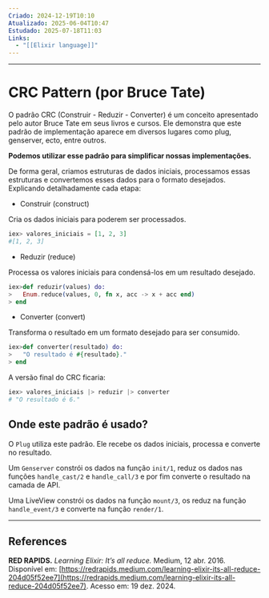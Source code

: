 ```yaml
---
Criado: 2024-12-19T10:10
Atualizado: 2025-06-04T10:47
Estudado: 2025-07-18T11:03
Links:
  - "[[Elixir language]]"
---
```

---
# CRC Pattern (por Bruce Tate)

O padrão CRC (Construir - Reduzir - Converter) é um conceito apresentado pelo autor Bruce Tate em seus livros e cursos. Ele demonstra que este padrão de implementação aparece em diversos lugares como plug, genserver, ecto, entre outros. 

**Podemos utilizar esse padrão para simplificar nossas implementações.**

De forma geral, criamos estruturas de dados iniciais, processamos essas estruturas e convertemos esses dados para o formato desejados.  Explicando detalhadamente cada etapa:

- Construir (construct)

Cria os dados iniciais para poderem ser processados.

```elixir
iex> valores_iniciais = [1, 2, 3]
#[1, 2, 3]
```

- Reduzir  (reduce)

Processa os valores iniciais para condensá-los em um resultado desejado.

```elixir
iex>def reduzir(values) do: 
>   Enum.reduce(values, 0, fn x, acc -> x + acc end)
> end
```


- Converter  (convert)

Transforma o resultado em um formato desejado para ser consumido.

```elixir
iex>def converter(resultado) do: 
>   "O resultado é #{resultado}."
> end
```

A versão final do CRC ficaria:

```elixir
iex> valores_iniciais |> reduzir |> converter
# "O resultado é 6."
```

## Onde este padrão é usado?

O `Plug` utiliza este padrão. Ele recebe os dados iniciais, processa e converte no resultado. 

Um `Genserver` constrói os dados na função `init/1`, reduz os dados nas funções `handle_cast/2` e `handle_call/3` e por fim converte o resultado na camada de API.

Uma LiveView constrói os dados na função `mount/3`, os reduz na função `handle_event/3` e converte na função `render/1`.

---
## References

**RED RAPIDS.** _Learning Elixir: It’s all reduce._ Medium, 12 abr. 2016. Disponível em: [https://redrapids.medium.com/learning-elixir-its-all-reduce-204d05f52ee7](https://redrapids.medium.com/learning-elixir-its-all-reduce-204d05f52ee7). Acesso em: 19 dez. 2024.